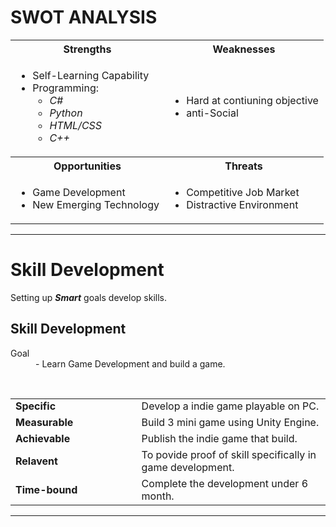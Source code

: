 # SWOT ANALYSIS

<table>
	<tr>
		<th>Strengths</th> <th>Weaknesses</th>
	</tr>
	<tr>
		<td>
            <ul>
                <li>Self-Learning Capability</li>
                <li>Programming:</li>
                <li style="list-style-type:none; font-style: ">
                    <ul>
                        <li><i>C#</i></li>
                        <li><i>Python</i></li>
                        <li><i>HTML/CSS</i></li>
                        <li><i>C++</i></li>
                    </ul>
            </ul>
        </td>
		<td>
            <ul>
                <li>Hard at contiuning objective</li>
                <li>anti-Social</li>
            </ul>
        </td>
	</tr>
	<tr>
		<th>Opportunities</th> <th>Threats</th>
	</tr>
	<tr>
		<td>
            <ul>
                <li>Game Development</li>
                <li>New Emerging Technology</li>
            </ul>
        </td>
		<td>
            <ul>
                <li>Competitive Job Market</li>
                <li>Distractive Environment</li>
            </ul>
        </td>
	</tr>
</table>

<hr>

# Skill Development

Setting up ***Smart*** goals develop skills.

## Skill Development
<dl>
    <dt>Goal</dt>
    <dd>- Learn Game Development and build a game.</dd>
</dl>
<br>
<table>
    <tr>
    </tr>
    <tr>
        <td  style="width:40%"><b>Specific </b></td>
        <td>Develop a indie game playable on PC.</td>
    </tr>
        <tr>
        <td><b>Measurable </b></td>
        <td>Build 3 mini game using Unity Engine.</td>
    </tr>
        <tr>
        <td><b>Achievable </b></td>
        <td>Publish the indie game that build.</td>
    </tr>
    </tr>
        <tr>
        <td><b>Relavent </b></td>
        <td>To povide proof of skill specifically in game development.</td>
    </tr>
    </tr>
        <tr>
        <td><b>Time-bound </b></td>
        <td>Complete the development under 6 month.</td>
    </tr>
</table>

<hr>